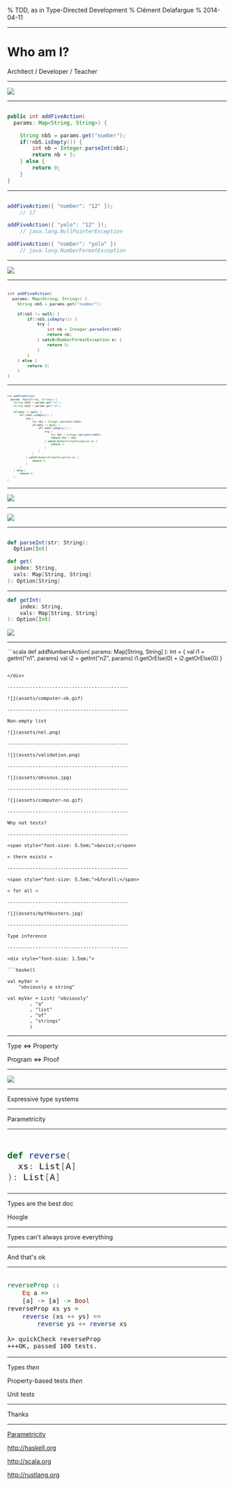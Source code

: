 % TDD, as in Type-Directed Development
% Clément Delafargue
% 2014-04-11

-------------------------------------------

# Who am I?

Architect / Developer / Teacher

-------------------------------------------

![](assets/forrest.jpg)

-------------------------------------------

```java

public int addFiveAction(
  params: Map<String, String>) {

    String nbS = params.get("number");
    if(!nbS.isEmpty()) {
        int nb = Integer.parseInt(nbS);
        return nb + 5;
    } else {
        return 0;
    }
}

```

-------------------------------------------

```java

addFiveAction({ "number": "12" });
    // 17

addFiveAction({ "yolo": "12" });
    // java.lang.NullPointerException

addFiveAction({ "number": "yolo" })
    // java.lang.NumberFormatException

```

-------------------------------------------

![](assets/cat-clothes.gif)

-------------------------------------------

<div style="font-size: 0.8em;">

```java

int addFiveAction(
  params: Map<String, String>) {
    String nbS = params.get("number");

    if(nbS != null) {
        if(!nbS.isEmpty()) {
            try {
                int nb = Integer.parseInt(nbS)
                return nb;
            } catch(NumberFormatException e) {
                return 0;
            }
        }
    } else {
        return 0;
    }
}

```
</div>

-------------------------------------------

<div style="font-size: 0.5em;">

```java

int addFiveAction(
  params: Map<String, String>) {
    String nbS1 = params.get("n1");
    String nbS2 = params.get("n2");

    if(nbS1 != null) {
        if(!nbS1.isEmpty()) {
            try {
                int nb1 = Integer.parseInt(nbS1)
                if(nbS2 != null) {
                    if(!nbS2.isEmpty()) {
                        try {
                            int nb2 = Integer.parseInt(nbS2);
                            return nb1 + nb2;
                        } catch(NumberFormatException e) {
                            return 0;
                        }
                    }
                }
            } catch(NumberFormatException e) {
                return 0;
            }
        }
    } else {
        return 0;
    }
}

```
</div>

-------------------------------------------

![](assets/carrie.jpg)


-------------------------------------------

![](assets/option.png)

-------------------------------------------


```scala

def parseInt(str: String):
  Option[Int]

def get(
  index: String,
  vals: Map[String, String]
): Option[String]
```

-------------------------------------------

```scala
def getInt(
    index: String,
    vals: Map[String, String]
): Option[Int]
```

![](assets/flatmap.png)

-------------------------------------------

<div style="font-size: 0.9em;">
```scala
def addNumbersAction(
  params: Map[String, String]
): Int = {
    val i1 = getInt("n1", params)
    val i2 = getInt("n2", params)
    i1.getOrElse(0) + i2.getOrElse(0)
}

```

</div>

-------------------------------------------

![](assets/computer-ok.gif)

-------------------------------------------

Non-empty list

![](assets/nel.png)

-------------------------------------------

![](assets/validation.png)

-------------------------------------------

![](assets/obvious.jpg)

-------------------------------------------

![](assets/computer-no.gif)

-------------------------------------------

Why not tests?

-------------------------------------------

<span style="font-size: 5.5em;">&exist;</span>

« there exists »

-------------------------------------------

<span style="font-size: 5.5em;">&forall;</span>

« for all »

-------------------------------------------

![](assets/mythbusters.jpg)

-------------------------------------------

Type inference

-------------------------------------------

<div style="font-size: 1.5em;">

```haskell

val myVar =
    "obviously a string"

val myVar = List( "obviously"
        , "a"
        , "list"
        , "of"
        , "strings"
        )

```
</div>

-------------------------------------------

Type &hArr; Property

Program &hArr; Proof

-------------------------------------------

![](assets/tardis.jpg)

-------------------------------------------

Expressive type systems

-------------------------------------------

Parametricity

-------------------------------------------

<div style="font-size: 1.7em;">

```scala

def reverse(
  xs: List[A]
): List[A]

```
</div>

-------------------------------------------

Types are the best doc

Hoogle

-------------------------------------------

Types can't always prove everything

-------------------------------------------

And that's ok

-------------------------------------------

<div style="font-size: 1.2em;">

```haskell

reverseProp ::
    Eq a =>
    [a] -> [a] -> Bool
reverseProp xs ys =
    reverse (xs ++ ys) ==
        reverse ys ++ reverse xs
```

    λ> quickCheck reverseProp
    +++OK, passed 100 tests.

</div>

-------------------------------------------

Types *then*

Property-based tests *then*

Unit tests

-------------------------------------------

Thanks

-------------------------------------------

[Parametricity](http://dl.dropboxusercontent.com/u/7810909/media/doc/parametricity.pdf)

<http://haskell.org>

<http://scala.org>

<http://rustlang.org>

